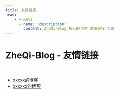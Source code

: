 ```yaml
---
title: 友情链接
head:
    - - meta
      - name: 'description'
        content: ZheQi-Blog 折七的博客 友情链接 页面
---
```


# ZheQi-Blog - 友情链接

<br />

- [xxxxx的博客](https://www.baidu.com)
- [xxxxxx的博客](https://www.baidu.com)